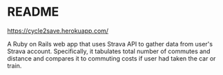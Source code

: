 # README

https://cycle2save.herokuapp.com/

A Ruby on Rails web app that uses Strava API to gather data from user's Strava account. Specifically, it tabulates total number of commutes and distance and compares it to commuting costs if user had taken the car or train.   
